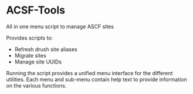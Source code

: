 # ACSF-Tools
All in one menu script to manage ASCF sites

Provides scripts to:
- Refresh drush site aliases
- Migrate sites
- Manage site UUIDs

Running the script provides a unified menu interface for the different utilities.  Each menu and sub-menu contain help text to provide information on the various functions.
